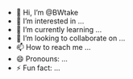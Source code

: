 - 👋 Hi, I’m @BWtake
- 👀 I’m interested in ...
- 🌱 I’m currently learning ...
- 💞️ I’m looking to collaborate on ...
- 📫 How to reach me ...
- 😄 Pronouns: ...
- ⚡ Fun fact: ...

<!---
BWtake/BWtake is a ✨ special ✨ repository because its `README.md` (this file) appears on your GitHub profile.
You can click the Preview link to take a look at your changes.
--->
